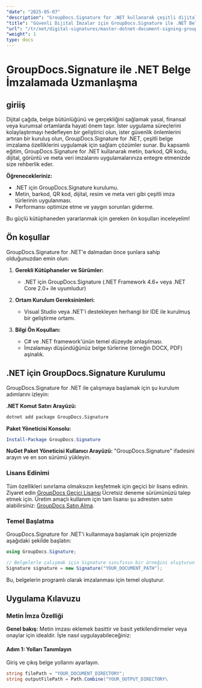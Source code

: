 ```yaml
---
"date": "2025-05-07"
"description": "GroupDocs.Signature for .NET kullanarak çeşitli dijital imzaları entegre etmeyi öğrenin. Belge güvenliğini artırın ve süreçleri verimli bir şekilde kolaylaştırın."
"title": "Güvenli Dijital İmzalar için GroupDocs.Signature ile .NET Belge İmzalamada Ustalaşın"
"url": "/tr/net/digital-signatures/master-dotnet-document-signing-groupdocs-signature/"
"weight": 1
type: docs
---
```

# GroupDocs.Signature ile .NET Belge İmzalamada Uzmanlaşma

## giriiş

Dijital çağda, belge bütünlüğünü ve gerçekliğini sağlamak yasal, finansal veya kurumsal ortamlarda hayati önem taşır. İster uygulama süreçlerini kolaylaştırmayı hedefleyen bir geliştirici olun, ister güvenlik önlemlerini artıran bir kuruluş olun, GroupDocs.Signature for .NET, çeşitli belge imzalama özelliklerini uygulamak için sağlam çözümler sunar. Bu kapsamlı eğitim, GroupDocs.Signature for .NET kullanarak metin, barkod, QR kodu, dijital, görüntü ve meta veri imzalarını uygulamalarınıza entegre etmenizde size rehberlik eder.

**Öğrenecekleriniz:**
- .NET için GroupDocs.Signature kurulumu.
- Metin, barkod, QR kod, dijital, resim ve meta veri gibi çeşitli imza türlerinin uygulanması.
- Performansı optimize etme ve yaygın sorunları giderme.

Bu güçlü kütüphaneden yararlanmak için gereken ön koşulları inceleyelim!

## Ön koşullar

GroupDocs.Signature for .NET'e dalmadan önce şunlara sahip olduğunuzdan emin olun:

1. **Gerekli Kütüphaneler ve Sürümler:**
   - .NET için GroupDocs.Signature (.NET Framework 4.6+ veya .NET Core 2.0+ ile uyumludur)

2. **Ortam Kurulum Gereksinimleri:**
   - Visual Studio veya .NET'i destekleyen herhangi bir IDE ile kurulmuş bir geliştirme ortamı.

3. **Bilgi Ön Koşulları:**
   - C# ve .NET framework'ünün temel düzeyde anlaşılması.
   - İmzalamayı düşündüğünüz belge türlerine (örneğin DOCX, PDF) aşinalık.

## .NET için GroupDocs.Signature Kurulumu

GroupDocs.Signature for .NET ile çalışmaya başlamak için şu kurulum adımlarını izleyin:

**.NET Komut Satırı Arayüzü:**
```bash
dotnet add package GroupDocs.Signature
```

**Paket Yöneticisi Konsolu:**
```powershell
Install-Package GroupDocs.Signature
```

**NuGet Paket Yöneticisi Kullanıcı Arayüzü:**
"GroupDocs.Signature" ifadesini arayın ve en son sürümü yükleyin.

### Lisans Edinimi

Tüm özellikleri sınırlama olmaksızın keşfetmek için geçici bir lisans edinin. Ziyaret edin [GroupDocs Geçici Lisansı](https://purchase.groupdocs.com/temporary-license/) Ücretsiz deneme sürümünüzü talep etmek için. Üretim amaçlı kullanım için tam lisansı şu adresten satın alabilirsiniz: [GroupDocs Satın Alma](https://purchase.groupdocs.com/buy).

### Temel Başlatma

GroupDocs.Signature for .NET'i kullanmaya başlamak için projenizde aşağıdaki şekilde başlatın:

```csharp
using GroupDocs.Signature;

// Belgelerle çalışmak için Signature sınıfının bir örneğini oluşturun
Signature signature = new Signature("YOUR_DOCUMENT_PATH");
```

Bu, belgelerin programlı olarak imzalanması için temel oluşturur.

## Uygulama Kılavuzu

### Metin İmza Özelliği

**Genel bakış:**
Metin imzası eklemek basittir ve basit yetkilendirmeler veya onaylar için idealdir. İşte nasıl uygulayabileceğiniz:

#### Adım 1: Yolları Tanımlayın
Giriş ve çıkış belge yollarını ayarlayın.

```csharp
string filePath = "YOUR_DOCUMENT_DIRECTORY";
string outputFilePath = Path.Combine("YOUR_OUTPUT_DIRECTORY\